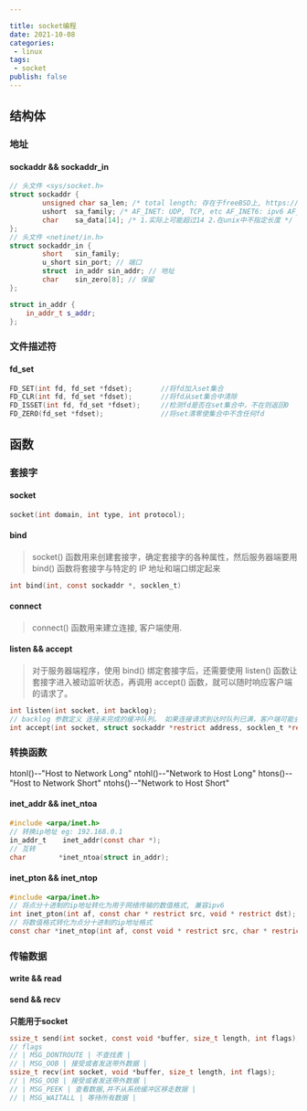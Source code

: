 ```yaml
---

title: socket编程
date: 2021-10-08
categories: 
 - linux
tags:
 - socket
publish: false
---
```


## 结构体

### 地址

#### sockaddr && sockaddr_in

```cpp
// 头文件 <sys/socket.h>
struct sockaddr {
        unsigned char sa_len; /* total length; 存在于freeBSD上, https://www.ibm.com/docs/en/i/7.4?topic=characteristics-socket-address-structure */
        ushort  sa_family; /* AF_INET: UDP, TCP, etc AF_INET6: ipv6 AF_UNIX: 本机 */
        char    sa_data[14]; /* 1.实际上可能超过14 2.在unix中不指定长度 */
};
// 头文件 <netinet/in.h>
struct sockaddr_in {
        short   sin_family;
        u_short sin_port; // 端口
        struct  in_addr sin_addr; // 地址
        char    sin_zero[8]; // 保留
};

struct in_addr {
	in_addr_t s_addr;
};
```

### 文件描述符

#### fd_set

```c
FD_SET(int fd, fd_set *fdset);       //将fd加入set集合
FD_CLR(int fd, fd_set *fdset);       //将fd从set集合中清除
FD_ISSET(int fd, fd_set *fdset);     //检测fd是否在set集合中，不在则返回0
FD_ZERO(fd_set *fdset);              //将set清零使集合中不含任何fd
```



## 函数

### 套接字

#### socket

```c
socket(int domain, int type, int protocol);
```

#### bind

> socket() 函数用来创建套接字，确定套接字的各种属性，然后服务器端要用 bind() 函数将套接字与特定的 IP 地址和端口绑定起来

```c
int bind(int, const sockaddr *, socklen_t)
```

#### connect

> connect() 函数用来建立连接, 客户端使用.

#### listen && accept	

> 对于服务器端程序，使用 bind() 绑定套接字后，还需要使用 listen() 函数让套接字进入被动监听状态，再调用 accept() 函数，就可以随时响应客户端的请求了。

```c
int listen(int socket, int backlog);
// backlog 参数定义 连接未完成的缓冲队列。 如果连接请求到达时队列已满，客户端可能会收到带有 ECONNREFUSED 指示的错误。 或者，如果底层协议支持重传，则可以忽略该请求，以便重试可能会成功。
int accept(int socket, struct sockaddr *restrict address, socklen_t *restrict address_len);
```

### 转换函数

htonl()--"Host to Network Long"
ntohl()--"Network to Host Long"
htons()--"Host to Network Short"
ntohs()--"Network to Host Short"

#### inet_addr && inet_ntoa

```c
#include <arpa/inet.h>
// 转换ip地址 eg: 192.168.0.1
in_addr_t	 inet_addr(const char *);
// 互转
char		*inet_ntoa(struct in_addr);
```

#### inet_pton && inet_ntop

```c
#include <arpa/inet.h>
// 将点分十进制的ip地址转化为用于网络传输的数值格式, 兼容ipv6
int inet_pton(int af, const char * restrict src, void * restrict dst);
// 将数值格式转化为点分十进制的ip地址格式
const char *inet_ntop(int af, const void * restrict src, char * restrict dst, socklen_t size);
```

### 传输数据

#### write && read

#### send && recv

**只能用于socket**

```c
ssize_t send(int socket, const void *buffer, size_t length, int flags);
// flags
// | MSG_DONTROUTE | 不查找表 |
// | MSG_OOB | 接受或者发送带外数据 |
ssize_t recv(int socket, void *buffer, size_t length, int flags);
// | MSG_OOB | 接受或者发送带外数据 |
// | MSG_PEEK | 查看数据,并不从系统缓冲区移走数据 |
// | MSG_WAITALL | 等待所有数据 |

```

